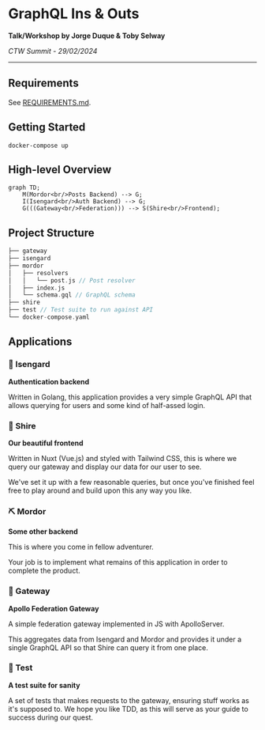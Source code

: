 # GraphQL Ins & Outs

**Talk/Workshop by Jorge Duque & Toby Selway**

*CTW Summit - 29/02/2024*

---

## Requirements
See [REQUIREMENTS.md](REQUIREMENTS.md).

## Getting Started

```
docker-compose up
```

## High-level Overview

```mermaid
graph TD;
    M(Mordor<br/>Posts Backend) --> G;
    I(Isengard<br/>Auth Backend) --> G;
    G(((Gateway<br/>Federation))) --> S(Shire<br/>Frontend);
```

## Project Structure

```c
├── gateway
├── isengard
├── mordor
│   ├── resolvers
│   │   └── post.js // Post resolver
│   ├── index.js
│   └── schema.gql // GraphQL schema
├── shire
├── test // Test suite to run against API
└── docker-compose.yaml
```

## Applications

### 👥 Isengard
**Authentication backend**

Written in Golang, this application provides a very simple GraphQL API that allows
querying for users and some kind of half-assed login.


### 🌿 Shire
**Our beautiful frontend**

Written in Nuxt (Vue.js) and styled with Tailwind CSS, this is where we query our gateway
and display our data for our user to see.

We've set it up with a few reasonable queries, but once you've finished feel free
to play around and build upon this any way you like.


### ⛏️ Mordor
**Some other backend**

This is where you come in fellow adventurer.

Your job is to implement what remains of this application in order to complete the product.


### 🔶 Gateway
**Apollo Federation Gateway**

A simple federation gateway implemented in JS with ApolloServer.

This aggregates data from Isengard and Mordor and provides it under a single GraphQL API
so that Shire can query it from one place.


### 📜 Test
**A test suite for sanity**

A set of tests that makes requests to the gateway, ensuring stuff works as it's supposed to.
We hope you like TDD, as this will serve as your guide to success during our quest.
